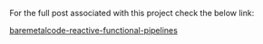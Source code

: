 For the full post associated with this project check the below link:

[baremetalcode-reactive-functional-pipelines](https://www.baremetalcode.com/language-java-reactive-functional-pipelines/)
